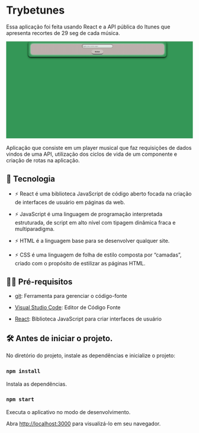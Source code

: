 # Trybetunes

Essa aplicação foi feita usando React e a API pública do Itunes que apresenta recortes de 29 seg de cada música.

![preview](.github/preview.gif)

Aplicação que consiste em um player musical que faz requisições de dados vindos de uma API, utilização dos ciclos de vida de um componente e criação de rotas na aplicação.

## 🚀 Tecnologia

- ⚡ React é uma biblioteca JavaScript de código aberto focada na criação de interfaces de usuário em páginas da web.

- ⚡ JavaScript é uma linguagem de programação interpretada estruturada, de script em alto nível com tipagem dinâmica fraca e multiparadigma.

- ⚡ HTML é a linguagem base para se desenvolver qualquer site. 

- ⚡ CSS é uma linguagem de folha de estilo composta por “camadas”, criado com o propósito de estilizar as páginas HTML.

## ✋🏻 Pré-requisitos

- [git](https://git-scm.com/downloads): Ferramenta para gerenciar o código-fonte

- [Visual Studio Code](https://code.visualstudio.com/): Editor de Código Fonte

- [React](https://reactjs.org/): Biblioteca JavaScript para criar interfaces de usuário

## :hammer_and_wrench: Antes de iniciar o projeto.

No diretório do projeto, instale as dependências e inicialize o projeto:

### `npm install`

Instala as dependências.

### `npm start`

Executa o aplicativo no modo de desenvolvimento.

Abra [http://localhost:3000](http://localhost:3000) para visualizá-lo em seu navegador.
